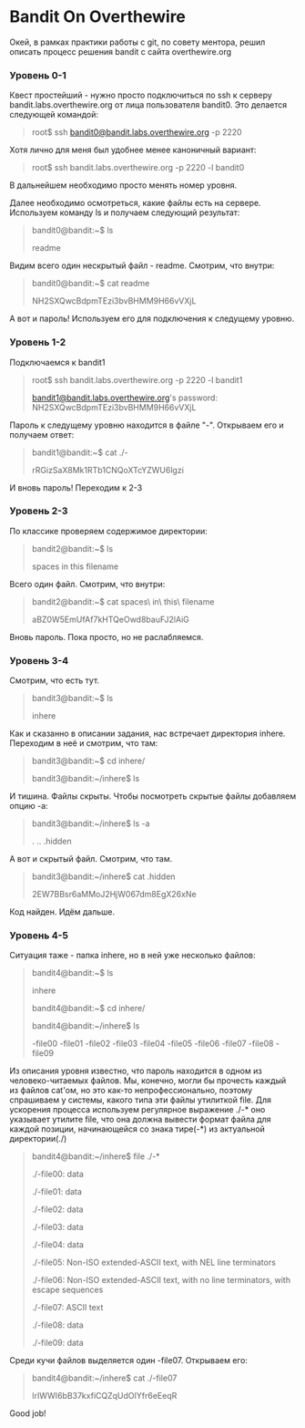 # Bandit On Overthewire 
Окей, в рамках практики работы с git, по совету ментора, решил описать процесс решения bandit с сайта overthewire.org

### Уровень 0-1
Квест простейший - нужно просто подключиться  по ssh к серверу bandit.labs.overthewire.org от лица пользователя bandit0. 
Это делается следующей командой:
>root$ ssh bandit0@bandit.labs.overthewire.org -p 2220

Хотя лично для меня был удобнее менее каноничный вариант:
>root$ ssh bandit.labs.overthewire.org -p 2220 -l bandit0

В дальнейшем необходимо просто менять номер уровня.

Далее необходимо осмотреться, какие файлы есть на сервере. Используем команду ls и получаем следующий результат:
>bandit0@bandit:~$ ls 
>
>readme

Видим всего один нескрытый файл - readme. Смотрим, что внутри:
>bandit0@bandit:~$ cat readme
>
>NH2SXQwcBdpmTEzi3bvBHMM9H66vVXjL

А вот и пароль! Используем его для подключения к следущему уровню.

### Уровень 1-2
Подключаемся к bandit1
>root$ ssh bandit.labs.overthewire.org -p 2220 -l bandit1
>
>bandit1@bandit.labs.overthewire.org's password: NH2SXQwcBdpmTEzi3bvBHMM9H66vVXjL

Пароль к следущему уровню находится в файле "-". Открываем его и получаем ответ:

>bandit1@bandit:~$ cat ./-
>
>rRGizSaX8Mk1RTb1CNQoXTcYZWU6lgzi

И вновь пароль! Переходим к 2-3

### Уровень 2-3

По классике проверяем содержимое директории:
>bandit2@bandit:~$ ls
>
>spaces in this filename

Всего один файл. Смотрим, что внутри:

>bandit2@bandit:~$ cat spaces\ in\ this\ filename
>
>aBZ0W5EmUfAf7kHTQeOwd8bauFJ2lAiG

Вновь пароль. Пока просто, но не раслабляемся.

### Уровень 3-4

Смотрим, что есть тут.

>bandit3@bandit:~$ ls
>
>inhere

Как и сказанно в описании задания, нас встречает директория inhere. Переходим в неё и смотрим, что там:

>bandit3@bandit:~$ cd inhere/
>
>bandit3@bandit:~/inhere$ ls

И тишина. Файлы скрыты. Чтобы посмотреть скрытые файлы добавляем опцию -a:

>bandit3@bandit:~/inhere$ ls -a
>
>.  ..  .hidden

А вот и скрытый файл. Смотрим, что там.

>bandit3@bandit:~/inhere$ cat .hidden
>
>2EW7BBsr6aMMoJ2HjW067dm8EgX26xNe

Код найден. Идём дальше.

### Уровень 4-5

Ситуация таже - папка inhere, но в ней уже несколько файлов:

>bandit4@bandit:~$ ls
>
>inhere
>
>bandit4@bandit:~$ cd inhere/
>
>bandit4@bandit:~/inhere$ ls
>
>-file00  -file01  -file02  -file03  -file04  -file05  -file06  -file07  -file08  -file09

Из описания уровня известно, что пароль находится в одном из человеко-читаемых файлов. Мы, конечно, могли бы  прочесть каждый из файлов cat'ом, но это как-то непрофессионально, поэтому спрашиваем у системы, какого типа эти файлы утилиткой file. Для ускорения процесса используем регулярное выражение ./-* оно указывает утилите file, что она должна вывести формат файла для каждой позиции, начинающейся со знака тире(-*) из актуальной директории(./) 

>bandit4@bandit:~/inhere$ file ./-*
>
>./-file00: data
>
>./-file01: data
>
>./-file02: data
>
>./-file03: data
>
>./-file04: data
>
>./-file05: Non-ISO extended-ASCII text, with NEL line terminators
>
>./-file06: Non-ISO extended-ASCII text, with no line terminators, with escape sequences
>
>./-file07: ASCII text
>
>./-file08: data
>
>./-file09: data

Среди кучи файлов выделяется один -file07. Открываем его:

>bandit4@bandit:~/inhere$ cat ./-file07
>
>lrIWWI6bB37kxfiCQZqUdOIYfr6eEeqR

Good job!